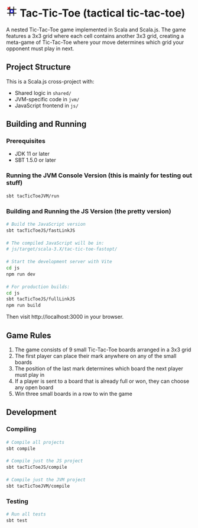 # <img src="js/assets/favicon.svg" width="30"/> Tac-Tic-Toe (tactical tic-tac-toe) 

A nested Tic-Tac-Toe game implemented in Scala and Scala.js. The game features a 3x3 grid where each cell contains another 3x3 grid, creating a meta-game of Tic-Tac-Toe where your move determines which grid your opponent must play in next.

## Project Structure

This is a Scala.js cross-project with:
- Shared logic in `shared/`
- JVM-specific code in `jvm/`
- JavaScript frontend in `js/`

## Building and Running

### Prerequisites

- JDK 11 or later
- SBT 1.5.0 or later

### Running the JVM Console Version (this is mainly for testing out stuff)

```bash
sbt tacTicToeJVM/run
```

### Building and Running the JS Version (the pretty version)

```bash
# Build the JavaScript version
sbt tacTicToeJS/fastLinkJS

# The compiled JavaScript will be in:
# js/target/scala-3.X/tac-tic-toe-fastopt/

# Start the development server with Vite
cd js
npm run dev

# For production builds:
cd js
sbt tacTicToeJS/fullLinkJS
npm run build
```

Then visit http://localhost:3000 in your browser.

## Game Rules

1. The game consists of 9 small Tic-Tac-Toe boards arranged in a 3x3 grid
2. The first player can place their mark anywhere on any of the small boards
3. The position of the last mark determines which board the next player must play in
4. If a player is sent to a board that is already full or won, they can choose any open board
5. Win three small boards in a row to win the game

## Development

### Compiling

```bash
# Compile all projects
sbt compile

# Compile just the JS project
sbt tacTicToeJS/compile

# Compile just the JVM project
sbt tacTicToeJVM/compile
```

### Testing

```bash
# Run all tests
sbt test
``` 